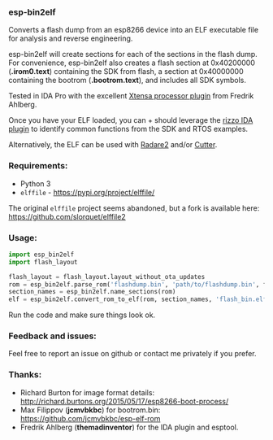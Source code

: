 ### esp-bin2elf

Converts a flash dump from an esp8266 device into an ELF executable file for analysis and reverse engineering.

esp-bin2elf will create sections for each of the sections in the flash dump.  For convenience, esp-bin2elf also creates a flash section at 0x40200000 (**.irom0.text**) containing the SDK from flash, a section at 0x40000000 containing the bootrom (**.bootrom.text**), and includes all SDK symbols.

Tested in IDA Pro with the excellent [Xtensa processor plugin](https://github.com/themadinventor/ida-xtensa) from Fredrik Ahlberg.

Once you have your ELF loaded, you can + should leverage the [rizzo IDA plugin](https://github.com/devttys0/ida) to identify common functions from the SDK and RTOS examples.

Alternatively, the ELF can be used with [Radare2](https://rada.re/) and/or [Cutter](https://cutter.re/).

### Requirements:

- Python 3
- `elffile` - https://pypi.org/project/elffile/

The original `elffile` project seems abandoned, but a fork is available here: https://github.com/slorquet/elffile2

### Usage:

```python
import esp_bin2elf
import flash_layout

flash_layout = flash_layout.layout_without_ota_updates
rom = esp_bin2elf.parse_rom('flashdump.bin', 'path/to/flashdump.bin', flash_layout)
section_names = esp_bin2elf.name_sections(rom)
elf = esp_bin2elf.convert_rom_to_elf(rom, section_names, 'flash_bin.elf')
```

Run the code and make sure things look ok.

### Feedback and issues:

Feel free to report an issue on github or contact me privately if you prefer.

### Thanks:

* Richard Burton for image format details: http://richard.burtons.org/2015/05/17/esp8266-boot-process/
* Max Filippov (**jcmvbkbc**) for bootrom.bin: https://github.com/jcmvbkbc/esp-elf-rom
* Fredrik Ahlberg (**themadinventor**) for the IDA plugin and esptool.
